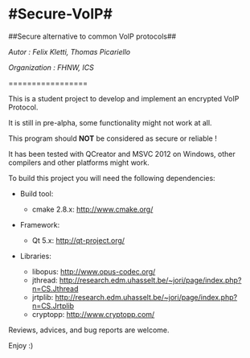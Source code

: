 #Secure-VoIP#
================

##Secure alternative to common VoIP protocols##

*Autor : Felix Kletti, Thomas Picariello*

*Organization : FHNW, ICS*

=================

This is a student project to develop and implement an encrypted VoIP Protocol.

It is still in pre-alpha, some functionality might not work at all.

This program should **NOT** be considered as secure or reliable !

It has been tested with QCreator and MSVC 2012 on Windows,
other compilers and other platforms might work.

To build this project you will need the following dependencies:

 - Build tool:
	 - cmake 2.8.x: http://www.cmake.org/

 - Framework:
	 - Qt 5.x: http://qt-project.org/
 
 - Libraries:
	 - libopus: http://www.opus-codec.org/
	 - jthread: http://research.edm.uhasselt.be/~jori/page/index.php?n=CS.Jthread
	 - jrtplib: http://research.edm.uhasselt.be/~jori/page/index.php?n=CS.Jrtplib
	 - cryptopp: http://www.cryptopp.com/

Reviews, advices, and bug reports are welcome.

Enjoy :)
